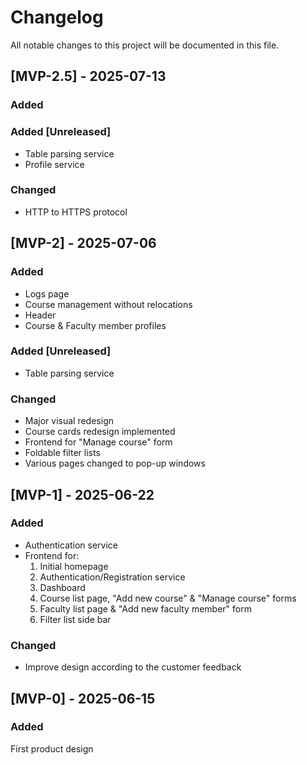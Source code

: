 # Changelog

All notable changes to this project will be documented in this file.


## [MVP-2.5] - 2025-07-13

### Added 


### Added [Unreleased]

- Table parsing service
- Profile service

### Changed
- HTTP to HTTPS protocol 


## [MVP-2] - 2025-07-06

### Added 
- Logs page
- Course management without relocations
- Header
- Course & Faculty member profiles

### Added [Unreleased]

- Table parsing service

### Changed

- Major visual redesign
- Course cards redesign implemented
- Frontend for "Manage course" form
- Foldable filter lists
- Various pages changed to pop-up windows

## [MVP-1] - 2025-06-22

### Added

- Authentication service
- Frontend for:
    1. Initial homepage
    2. Authentication/Registration service
    3. Dashboard
    4. Course list page, "Add new course" & "Manage course" forms
    5. Faculty list page & "Add new faculty member" form
    6. Filter list side bar

### Changed

- Improve design according to the customer feedback


## [MVP-0] - 2025-06-15

### Added
First product design
